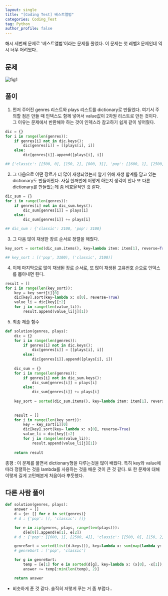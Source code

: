 ```yaml
---
layout: single
title: "[Coding Test] 베스트앨범"
categories: Coding_Test
tag: Python
author_profile: false
---
```


해시 세번째 문제로 '베스트앨범'이라는 문제를 풀었다. 이 문제는 첫 레벨3 문제인데 역시 너무 어려웠다..

## 문제
![fig1]({{site.url}}/images/2023-03-04-ct3/베스트앨범_문제설명.png)

## 풀이
1. 먼저 주어진 genres 리스트와 plays 리스트를 dictionary로 만들었다. 여기서 주의할 점은 만들 때 인덱스도 함께 넣어서 value값이 2차원 리스트로 만든 것이다. 그 이유는 문제에서 반환해야 하는 것이 인덱스라 참고하기 쉽게 같이 넣어줬다.  

```python
dic = {}
for i in range(len(genres)):
    if genres[i] not in dic.keys():
        dic[genres[i]] = [[plays[i], i]]
    else:
        dic[genres[i]].append([plays[i], i])

## {'classic': [[500, 0], [150, 2], [800, 3]], 'pop': [[600, 1], [2500, 4]]}
```

2. 그 다음으로 어떤 장르가 더 많이 재생되었는지 알기 위해 재생 합계를 담고 있는 dictionary도 만들어줬다. 사실 한꺼번에 어떻게 하는지 생각이 안나 또 다른 dictionary를 만들었는데 좀 비효율적인 것 같다.

```python
dic_sum = {}
for i in range(len(genres)):
    if genres[i] not in dic_sum.keys():
        dic_sum[genres[i]] = plays[i]
    else:
        dic_sum[genres[i]] += plays[i]

## dic_sum : {'classic': 2100, 'pop': 3100}
```

3. 그 다음 많이 재생한 장르 순서로 정렬을 해줬다.

```python
key_sort = sorted(dic_sum.items(), key=lambda item: item[1], reverse=True)

## key_sort : [('pop', 3100), ('classic', 2100)]
```

4. 이제 마지막으로 많이 재생된 장르 순서로, 또 많이 재생된 고유번호 순으로 인덱스를 뽑아내면 된다.

```python
result = []
for i in range(len(key_sort)):
    key = key_sort[i][0]
    dic[key].sort(key=lambda x: x[0], reverse=True)
    value_li = dic[key][:2]
    for j in range(len(value_li)):
        result.append(value_li[j][1])
```
5. 최종 제출 함수

```python
def solution(genres, plays):
    dic = {}
    for i in range(len(genres)):
        if genres[i] not in dic.keys():
            dic[genres[i]] = [[plays[i], i]]
        else:
            dic[genres[i]].append([plays[i], i])
            
    dic_sum = {}
    for i in range(len(genres)):
        if genres[i] not in dic_sum.keys():
            dic_sum[genres[i]] = plays[i]
        else:
            dic_sum[genres[i]] += plays[i]
            
    key_sort = sorted(dic_sum.items(), key=lambda item: item[1], reverse=True)
    
    
    result = []
    for i in range(len(key_sort)):
        key = key_sort[i][0]
        dic[key].sort(key= lambda x: x[0], reverse=True)
        value_li = dic[key][:2]
        for j in range(len(value_li)):
            result.append(value_li[j][1])
            
    return result
```

총평 : 이 문제를 풀면서 dictionary형을 다루는것을 많이 배웠다. 특히 key와 value에 따라 정렬하는 것을 lambda를 사용하는 것을 배운 것이 큰 것 같다. 또 한 문제에 대해 이렇게 길게 고민해본게 처음이라 뿌듯했다.

## 다른 사람 풀이

```python
def solution(genres, plays):
    answer = []
    d = {e: [] for e in set(genres)} 
    # d : {'pop': [], 'classic': []}

    for e in zip(genres, plays, range(len(plays))):
        d[e[0]].append(e[1], e[2])
    # d : {'pop': [[600, 1], [2500, 4]], 'classic': [[500, 0], [150, 2], [800, 3]]}

    genreSort = sorted(list(d.keys()), key=lambda x: sum(map(lambda y: y[0], d[x])), reverse=True)
    # genreSort : ['pop', 'classic']

    for g in genreSort:
        temp = [e[1] for e in sorted(d[g], key=lambda x: (x[0], -x[1]), reverse=True)]
        answer += temp[:min(len(temp), 2)]

    return answer
```
* 비슷하게 푼 것 같다. 솔직히 저렇게 푸는 거 좀 부럽다..